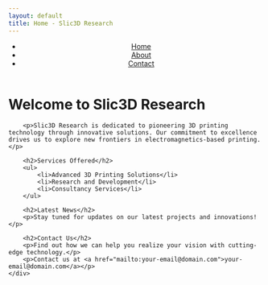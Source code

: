 ```yaml
---
layout: default
title: Home - Slic3D Research
---
```


<link rel="stylesheet" href="/css/styles.css">


<header>
    <nav>
        <ul>
            <li><a href="/">Home</a></li>
            <li><a href="/about">About</a></li>
            <li><a href="/contact">Contact</a></li>
        </ul>
    </nav>
</header>

<main>
    <div class="container">
        <h1>Welcome to Slic3D Research</h1>

        <p>Slic3D Research is dedicated to pioneering 3D printing technology through innovative solutions. Our commitment to excellence drives us to explore new frontiers in electromagnetics-based printing.</p>

        <h2>Services Offered</h2>
        <ul>
            <li>Advanced 3D Printing Solutions</li>
            <li>Research and Development</li>
            <li>Consultancy Services</li>
        </ul>

        <h2>Latest News</h2>
        <p>Stay tuned for updates on our latest projects and innovations!</p>

        <h2>Contact Us</h2>
        <p>Find out how we can help you realize your vision with cutting-edge technology.</p>
        <p>Contact us at <a href="mailto:your-email@domain.com">your-email@domain.com</a></p>
    </div>
</main>

